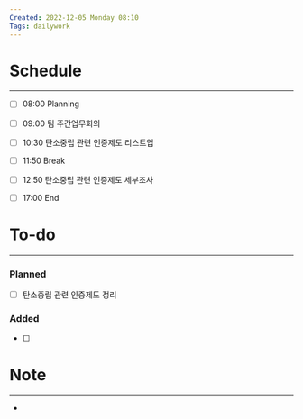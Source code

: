 ```yaml
---
Created: 2022-12-05 Monday 08:10
Tags: dailywork
---
```


# Schedule
---
- [ ] 08:00 Planning
- [ ] 09:00 팀 주간업무회의
- [ ] 10:30 탄소중립 관련 인증제도 리스트업
- [ ] 11:50 Break
- [ ] 12:50 탄소중립 관련 인증제도 세부조사
- [ ] 17:00 End


# To-do
---
### Planned
- [ ] 탄소중립 관련 인증제도 정리

### Added
- [ ] 

# Note
---
- 